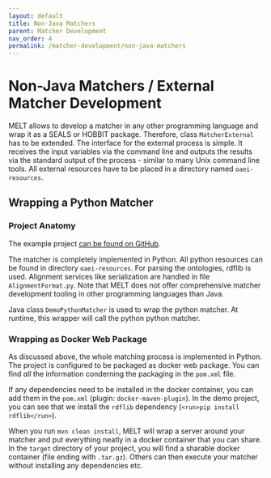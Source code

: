 ```yaml
---
layout: default
title: Non-Java Matchers
parent: Matcher Development
nav_order: 4
permalink: /matcher-development/non-java-matchers
---
```


# Non-Java Matchers / External Matcher Development
MELT allows to develop a matcher in any other programming language and wrap it as a SEALS or HOBBIT package. 
Therefore, class `MatcherExternal` has to be extended. The interface for the external process is simple. It receives the input variables via the command 
line and outputs the results via the standard output of the process - similar to many Unix command line tools. All external resources have to be placed in a directory named `oaei-resources`.

## Wrapping a Python Matcher

### Project Anatomy
The example project [can be found on GitHub](https://github.com/dwslab/melt/tree/master/examples/externalPythonMatcherWeb).

The matcher is completely implemented in Python. All python resources can be found in directory `oaei-resources`. For parsing the ontologies, rdflib is used. Alignment services like serialization are handled in file `AlignmentFormat.py`. Note that MELT does not offer comprehensive matcher development tooling in other programming languages than Java.

Java class `DemoPythonMatcher` is used to wrap the python matcher. At runtime, this wrapper will call the python python matcher.

### Wrapping as Docker Web Package
As discussed above, the whole matching process is implemented in Python. The project is configured to be packaged as docker web package. You can find *all* the information conderning the packaging in the `pom.xml` file. 

If any dependencies need to be installed in the docker container, you can add them in the `pom.xml` (plugin: `docker-maven-plugin`).
In the demo project, you can see that we install the `rdflib` dependency (`<run>pip install rdflib</run>`). 

When you run `mvn clean install`, MELT will wrap a server around your matcher and put everything neatly in a docker container that you can share. In the `target` directory of your project, you will find a sharable docker container (file ending with `.tar.gz`). Others can then execute your matcher without installing any dependencies etc.


